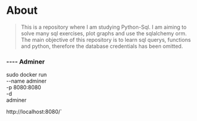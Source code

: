 # About
> This is a repository where I am studying Python-Sql. I am aiming to solve many sql exercises, plot graphs and use the sqlalchemy orm. The main objective of this repository is to learn sql querys, functions and python, therefore the database credentials has been omitted.



### ---- Adminer
sudo docker run \
    --name adminer \
    -p 8080:8080 \
    -d \
    adminer

http://localhost:8080/`